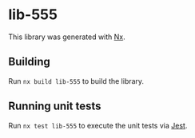 # lib-555

This library was generated with [Nx](https://nx.dev).

## Building

Run `nx build lib-555` to build the library.

## Running unit tests

Run `nx test lib-555` to execute the unit tests via [Jest](https://jestjs.io).
